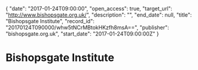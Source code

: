 {
  "date": "2017-01-24T09:00:00", 
  "open_access": true, 
  "target_url": "http://www.bishopsgate.org.uk/", 
  "description": "", 
  "end_date": null, 
  "title": "Bishopsgate Institute", 
  "record_id": "20170124T090000/whw5tNCrMBtokHKzfh8msA==", 
  "publisher": "bishopsgate.org.uk", 
  "start_date": "2017-01-24T09:00:00Z"
}

# Bishopsgate Institute

